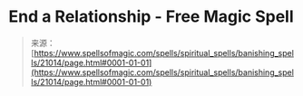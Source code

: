 <!--yml
category: 未分类
date: 2024-06-12 19:04:17
-->

# End a Relationship - Free Magic Spell

> 来源：[https://www.spellsofmagic.com/spells/spiritual_spells/banishing_spells/21014/page.html#0001-01-01](https://www.spellsofmagic.com/spells/spiritual_spells/banishing_spells/21014/page.html#0001-01-01)